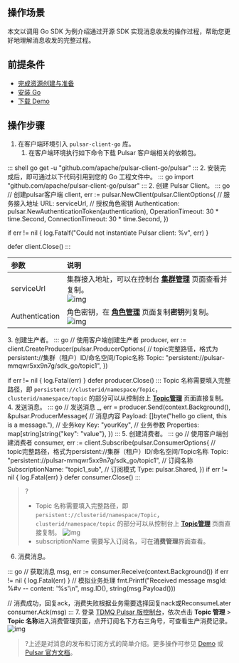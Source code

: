 ## 操作场景

本文以调用 Go SDK 为例介绍通过开源 SDK 实现消息收发的操作过程，帮助您更好地理解消息收发的完整过程。

## 前提条件

- [完成资源创建与准备](https://cloud.tencent.com/document/product/1179/44814)
- [安装 Go](https://golang.org/dl/)
- [下载 Demo](https://tdmq-document-1306598660.cos.ap-nanjing.myqcloud.com/%E5%85%AC%E6%9C%89%E4%BA%91demo/pulsar/tcp/tdmq-pulsar-go-sdk-demo.zip)

## 操作步骤

1. 在客户端环境引入 `pulsar-client-go` 库。
   1. 在客户端环境执行如下命令下载 Pulsar 客户端相关的依赖包。
<dx-codeblock>
:::  shell
      go get -u "github.com/apache/pulsar-client-go/pulsar"
:::
</dx-codeblock>
   2. 安装完成后，即可通过以下代码引用到您的 Go 工程文件中。
<dx-codeblock>
:::  go
      import "github.com/apache/pulsar-client-go/pulsar"
:::
</dx-codeblock>
2. 创建 Pulsar Client。
<dx-codeblock>
:::  go
   // 创建pulsar客户端
   client, err := pulsar.NewClient(pulsar.ClientOptions{
       // 服务接入地址
       URL: serviceUrl,
       // 授权角色密钥
       Authentication:    pulsar.NewAuthenticationToken(authentication),
       OperationTimeout:  30 * time.Second,
       ConnectionTimeout: 30 * time.Second,
   })
   
   if err != nil {
       log.Fatalf("Could not instantiate Pulsar client: %v", err)
   }
   
   defer client.Close()
:::
</dx-codeblock>
<table>
    <thead>
    <tr>
        <th style='text-align:left;'>参数</th>
        <th style='text-align:left;'>说明</th>
    </tr>
    </thead>
    <tbody>
    <tr>
        <td style='text-align:left;'>serviceUrl</td>
        <td style='text-align:left;'>集群接入地址，可以在控制台 <a
                href='https://console.cloud.tencent.com/tdmq/cluster'><strong>集群管理</strong></a> 页面查看并复制。<br><img
                src="https://qcloudimg.tencent-cloud.cn/raw/1221f6b1be8ad150a6544a3f9394a8eb.png"
                referrerpolicy="no-referrer" alt="img"></td>
    </tr>
    <tr>
        <td style='text-align:left;'>Authentication</td>
        <td style='text-align:left;'>角色密钥，在 <strong><a
                href='https://console.cloud.tencent.com/tdmq/role'>角色管理</a></strong> 页面复制<strong>密钥</strong>列复制。<img
                src="https://main.qcloudimg.com/raw/52907691231cc11e6e4801298ba90a6c.png" referrerpolicy="no-referrer"
                alt="img"></td>
    </tr>
    </tbody>
</table>
3. 创建生产者。
<dx-codeblock>
:::  go
   // 使用客户端创建生产者
   producer, err := client.CreateProducer(pulsar.ProducerOptions{
       // topic完整路径，格式为persistent://集群（租户）ID/命名空间/Topic名称
       Topic: "persistent://pulsar-mmqwr5xx9n7g/sdk_go/topic1",
   })
   
   if err != nil {
       log.Fatal(err)
   }
   defer producer.Close()
:::
</dx-codeblock>
<dx-alert infotype="explain" title="">
Topic 名称需要填入完整路径，即 `persistent://clusterid/namespace/Topic`，`clusterid/namespace/topic` 的部分可以从控制台上 **[Topic管理](https://console.cloud.tencent.com/tdmq/topic)** 页面直接复制。
</dx-alert>
4. 发送消息。
<dx-codeblock>
:::  go
   // 发送消息
   _, err = producer.Send(context.Background(), &pulsar.ProducerMessage{
       // 消息内容
       Payload: []byte("hello go client, this is a message."),
       // 业务key
       Key: "yourKey",
       // 业务参数
       Properties: map[string]string{"key": "value"},
   })
:::
</dx-codeblock>
5. 创建消费者。
<dx-codeblock>
:::  go
   // 使用客户端创建消费者
   consumer, err := client.Subscribe(pulsar.ConsumerOptions{
       // topic完整路径，格式为persistent://集群（租户）ID/命名空间/Topic名称
       Topic:            "persistent://pulsar-mmqwr5xx9n7g/sdk_go/topic1",
       // 订阅名称
       SubscriptionName: "topic1_sub",
       // 订阅模式
       Type:             pulsar.Shared,
   })
   if err != nil {
       log.Fatal(err)
   }
   defer consumer.Close()
:::
</dx-codeblock>
> ?
>
> - Topic 名称需要填入完整路径，即 `persistent://clusterid/namespace/Topic`，`clusterid/namespace/topic` 的部分可以从控制台上 **[Topic管理](https://console.cloud.tencent.com/tdmq/topic)** 页面直接复制。
>   ![img](https://qcloudimg.tencent-cloud.cn/raw/dc1bc50c434546755565c6dcb8d3e7f0.png)
> - subscriptionName 需要写入订阅名，可在**消费管理**界面查看。
6. 消费消息。
<dx-codeblock>
:::  go
   // 获取消息
   msg, err := consumer.Receive(context.Background())
   if err != nil {
       log.Fatal(err)
   }
   // 模拟业务处理
   fmt.Printf("Received message msgId: %#v -- content: '%s'\n",
              msg.ID(), string(msg.Payload()))
   
   // 消费成功，回复ack，消费失败根据业务需要选择回复nack或ReconsumeLater
   consumer.Ack(msg)
:::
</dx-codeblock>
7. 登录 [TDMQ Pulsar 版控制台](https://console.cloud.tencent.com/tdmq)，依次点击 **Topic 管理** > **Topic 名称**进入消费管理页面，点开订阅名下方右三角号，可查看生产消费记录。
   ![img](https://main.qcloudimg.com/raw/3bee532dab55b7cab1167416aac95f4d.png)

>?上述是对消息的发布和订阅方式的简单介绍。更多操作可参见 [Demo](https://tdmq-document-1306598660.cos.ap-nanjing.myqcloud.com/%E5%85%AC%E6%9C%89%E4%BA%91demo/pulsar/tcp/tdmq-pulsar-go-sdk-demo.zip) 或 [Pulsar 官方文档](https://pulsar.apache.org/docs/en/client-libraries-go/)。
